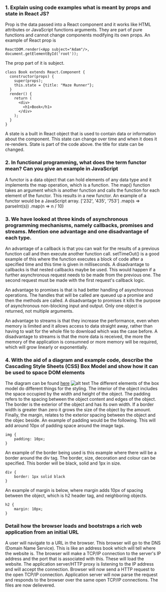 ### 1. Explain using code examples what is meant by props and state in React JS?
Prop is the data passed into a React component and it works like HTML attributes or JavaScript functions arguments. They are part of pure functions and cannot change components modifying its own props. An example of React prop  is 
```
ReactDOM.render(<App subject="Adam"/>, document.getElementById('root'));
```
The prop part of it is subject.
```
class Book extends React.Component {
  constructor(props) {
    super(props);
    this.state = {title: "Maze Runner"};
  }
  render() {
    return (
      <div>
        <h1>Book</h1>
      </div>
    );
  }
}
```
A state is a built in React object that is used to contain data or information about the component. This state can change over time and when it does it re-renders.
State is part of the code above. the title for state can be changed.

### 2. In functional programming, what does the term functor mean? Can you give an example in JavaScript
A functor is a data object that can hold elements of any data type and it implements the map operation, which is a function. The map() function takes an argument which is another function and calls the function for each element of the functor. This results in a new functor. An example of a functor would be a JavaScript array. 
['232', '435', '753']
.map(s => parseInt(s))
.map(n => n / 10)

### 3. We have looked at three kinds of asynchronous programming mechanisms, namely callbacks, promises and streams. Mention one advantage and one disadvantage of each type.
An advantage of a callback is that you can wait for the results of a previous function call and then execute another function call. setTimeOut() is a good example of this where the function executes a block of code after a specified time and this time is given in milliseconds. A disadvantage to callbacks is that nested callbacks maybe be used. This would happen if a further asynchronous request needs to be made from the previous one. The second request must be made with the first request's callback logic. 

An advantage to promises is that is had better handling of asynchronous operations. The handles that will be called are queued up a promise and then the methods are called. A disadvantage to promises it kills the purpose of asynchronous non-blocking input and output. Only one object is returned, not multiple arguments.

An advantage to streams is that they increase the performance, even when memory is limited and it allows access to data straight away, rather than having to wait for the whole file to download which was the case before.
A disadvantage to streams is that the more data is received, the more the memory of the application is consumned or more memory will be required, which will grow linearly or exponentially. 

### 4. With the aid of a diagram and example code, describe the Cascading Style Sheets (CSS) Box Model and show how it can be used to space DOM elements
The diagram can be found [here](https://levelup.gitconnected.com/css-box-model-explained-60fc76fe9c4d)
![alt text](https://miro.medium.com/max/1400/1*E_YuB8x1B3T3h6PIJ_I9qQ.png)
The different elements of the box model do different things for the styling.
The interior of the object includes the space occupied by the width and height of the object. 
The padding refers to the spacing between the object content and edges of the object. 
The border is the exterior of the object and has its own width. If a border width is greater than zero it grows the size of the object by the amount. 
Finally, the margin, relates to the exterior spacing between the object and the objec beside. 
An example of padding would be the following. This will add around 10px of padding space around the image tags. 
```
img {
    padding: 10px;
}
```
An example of the border being used is this example where there will be a border around the div tag. The border, size, decoration and colour can be specified. This border will be black, solid and 1px in size. 
```
div {
    border: 1px solid black
}
```
An example of margin is below, where margin adds 10px of spacing between the object, which is h2 header tag, and neighboring objects. 
```
h2 {
    margin: 10px;
}
```

### Detail how the browser loads and bootstraps a rich web application from an initial URL
A user will navigate to a URL in the browser. This browser will go to the DNS (Domain Name Service). This is like an address book which will tell where the website is. 
The browser will make a TCP/IP connection to the server's IP address and the port that is associated with this. These will load the website. 
The application server/HTTP proxy is listening to the IP address and will accept the connection. Browser will now send a HTTP request to the open TCP/IP connection.
Application server will now parse the request and responds to the browser over the same open TCP/IP connections. The files are now delievered.